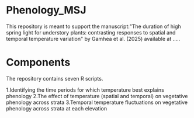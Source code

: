 # Phenology_MSJ

This repository is meant to support the manuscript:"The duration of high spring light for understory plants: contrasting responses to spatial and temporal temperature variation" by Gamhea et al. (2025) available at .....

# Components
The repository contains seven R scripts.

1.Identifying the time periods for which temperature best explains phenology
2.The effect of temperature (spatial and temporal) on vegetative phenology across strata
3.Temporal temperature fluctuations on vegetative phenology across strata at each elevation





